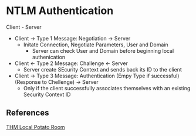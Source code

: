 # NTLM Authentication


Client - Server
- Client  -> Type 1 Message: Negotiation -> Server
	- Initate Connection, Negotiate Parameters, User and Domain
		- Server can check User and Domain before beginning local authenication  
- Client  <- Type 2 Message: Challenge <- Server
	- Server create SEcurity Context and sends back its ID to the client 
- Client  -> Type 3 Message: Authentication (Empy Type if successful) (Response to Chellenge) -> Server
	- Only if the client successfully associates themselves with an existing Security Context ID 



## References

[THM Local Potato Room](https://tryhackme.com/room/localpotato)